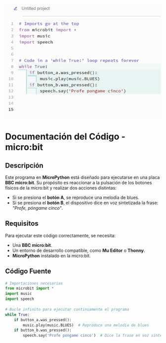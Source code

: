 ![Prueba de que el codigo sirve](../../../../assets/fisicos7.png)
# Documentación del Código - micro:bit

## Descripción

Este programa en **MicroPython** está diseñado para ejecutarse en una placa **BBC micro:bit**. Su propósito es reaccionar a la pulsación de los botones físicos de la micro:bit y realizar dos acciones distintas:

- Si se presiona el **botón A**, se reproduce una melodía de blues.
- Si se presiona el **botón B**, el dispositivo dice en voz sintetizada la frase: _"Profe, póngame cinco"_.

## Requisitos

Para ejecutar este código correctamente, se necesita:

- Una **BBC micro:bit**.
- Un entorno de desarrollo compatible, como **Mu Editor** o **Thonny**.
- **MicroPython** instalado en la micro:bit.

## Código Fuente

```python
# Importaciones necesarias
from microbit import *
import music
import speech

# Bucle infinito para ejecutar continuamente el programa
while True:
    if button_a.was_pressed():
        music.play(music.BLUES)  # Reproduce una melodía de blues
    if button_b.was_pressed():
        speech.say('Profe pongame cinco')  # Dice la frase en voz sintetizada
